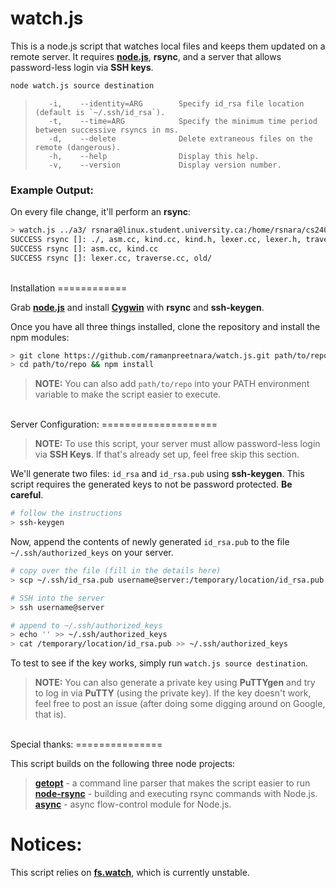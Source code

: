 watch.js
========

This is a node.js script that watches local files and keeps them updated on a remote server. It requires [**node.js**](http://www.nodejs.org), **rsync**, and a server that allows password-less login via **SSH keys**.

```bash
node watch.js source destination
```
>        -i,    --identity=ARG        Specify id_rsa file location (default is `~/.ssh/id_rsa`).
>        -t,    --time=ARG            Specify the minimum time period between successive rsyncs in ms.
>        -d,    --delete              Delete extraneous files on the remote (dangerous).
>        -h,    --help                Display this help.
>        -v,    --version             Display version number.


### Example Output:

On every file change, it'll perform an **rsync**:

```bash
> watch.js ../a3/ rsnara@linux.student.university.ca:/home/rsnara/cs240/a3
SUCCESS rsync []: ./, asm.cc, kind.cc, kind.h, lexer.cc, lexer.h, traverse.cc, old/, old/asm.cc
SUCCESS rsync []: asm.cc, kind.cc
SUCCESS rsync []: lexer.cc, traverse.cc, old/
```

<br>
Installation
============

Grab [**node.js**](http://nodejs.org) and install [**Cygwin**](https://www.cygwin.com/) with **rsync** and **ssh-keygen**.


Once you have all three things installed, clone the repository and install the npm modules:
```bash
> git clone https://github.com/ramanpreetnara/watch.js.git path/to/repo
> cd path/to/repo && npm install
```

> **NOTE:** You can also add ```path/to/repo``` into your PATH environment variable to make the script easier to execute.


<br>
Server Configuration:
====================

> **NOTE:** To use this script, your server must allow password-less login via **SSH Keys**. If that's already set up, feel free skip this section.

We'll generate two files: ```id_rsa``` and ```id_rsa.pub``` using **ssh-keygen**. This script requires the generated keys to not be password protected. **Be careful**.

```bash
# follow the instructions
> ssh-keygen
```

Now, append the contents of newly generated ```id_rsa.pub``` to the file ```~/.ssh/authorized_keys``` on your server.
```BASH
# copy over the file (fill in the details here)
> scp ~/.ssh/id_rsa.pub username@server:/temporary/location/id_rsa.pub

# SSH into the server
> ssh username@server

# append to ~/.ssh/authorized_keys
> echo '' >> ~/.ssh/authorized_keys
> cat /temporary/location/id_rsa.pub >> ~/.ssh/authorized_keys

```

To test to see if the key works, simply run ```watch.js source destination```.

> **NOTE:** You can also generate a private key using **PuTTYgen** and try to log in via **PuTTY** (using the private key). If the key doesn't work, feel free to post an issue (after doing some digging around on Google, that is).

<br>
Special thanks:
===============

This script builds on the following three node projects:

> [**getopt**](https://github.com/jiangmiao/node-getopt) - a command line parser that makes the script easier to run <br>
> [**node-rsync**](https://github.com/mattijs/node-rsync) - building and executing rsync commands with Node.js. <br>
> [**async**](https://github.com/caolan/async) - async flow-control module for Node.js.

Notices:
========
This script relies on [**fs.watch**](http://nodejs.org/api/fs.html#fs_fs_watch_filename_options_listener), which is currently unstable.
